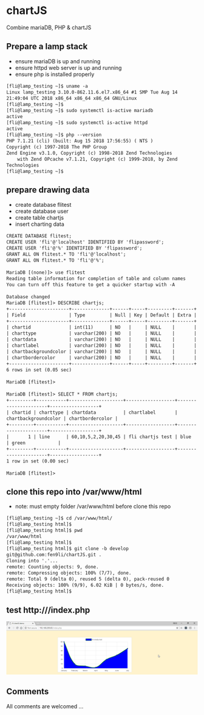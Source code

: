 # chartJS
Combine mariaDB, PHP &amp; chartJS

## Prepare a lamp stack 

* ensure mariaDB is up and running
* ensure httpd web server is up and running
* ensure php is installed properly

```
[fli@lamp_testing ~]$ uname -a
Linux lamp_testing 3.10.0-862.11.6.el7.x86_64 #1 SMP Tue Aug 14 21:49:04 UTC 2018 x86_64 x86_64 x86_64 GNU/Linux
[fli@lamp_testing ~]$
[fli@lamp_testing ~]$ sudo systemctl is-active mariadb
active
[fli@lamp_testing ~]$ sudo systemctl is-active httpd
active
[fli@lamp_testing ~]$ php --version
PHP 7.1.21 (cli) (built: Aug 15 2018 17:56:55) ( NTS )
Copyright (c) 1997-2018 The PHP Group
Zend Engine v3.1.0, Copyright (c) 1998-2018 Zend Technologies
    with Zend OPcache v7.1.21, Copyright (c) 1999-2018, by Zend Technologies
[fli@lamp_testing ~]$
```

## prepare drawing data

* create database flitest
* create database user
* create table chartjs
* insert charting data

```
CREATE DATABASE flitest;
CREATE USER 'fli'@'localhost' IDENTIFIED BY 'flipassword';
CREATE USER 'fli'@'%' IDENTIFIED BY 'flipassword';
GRANT ALL ON flitest.* TO 'fli'@'localhost';
GRANT ALL ON flitest.* TO 'fli'@'%';

MariaDB [(none)]> use flitest
Reading table information for completion of table and column names
You can turn off this feature to get a quicker startup with -A

Database changed
MariaDB [flitest]> DESCRIBE chartjs;
+----------------------+--------------+------+-----+---------+-------+
| Field                | Type         | Null | Key | Default | Extra |
+----------------------+--------------+------+-----+---------+-------+
| chartid              | int(11)      | NO   |     | NULL    |       |
| charttype            | varchar(200) | NO   |     | NULL    |       |
| chartdata            | varchar(200) | NO   |     | NULL    |       |
| chartlabel           | varchar(200) | NO   |     | NULL    |       |
| chartbackgroundcolor | varchar(200) | NO   |     | NULL    |       |
| chartbordercolor     | varchar(200) | NO   |     | NULL    |       |
+----------------------+--------------+------+-----+---------+-------+
6 rows in set (0.05 sec)

MariaDB [flitest]>

MariaDB [flitest]> SELECT * FROM chartjs;
+---------+-----------+--------------------+------------------+----------------------+------------------+
| chartid | charttype | chartdata          | chartlabel       | chartbackgroundcolor | chartbordercolor |
+---------+-----------+--------------------+------------------+----------------------+------------------+
|       1 | line      | 60,10,5,2,20,30,45 | fli chartjs test | blue                 | green            |
+---------+-----------+--------------------+------------------+----------------------+------------------+
1 row in set (0.00 sec)

MariaDB [flitest]>
```

## clone this repo into /var/www/html

* note: must empty folder /var/www/html before clone this repo

```
[fli@lamp_testing ~]$ cd /var/www/html/
[fli@lamp_testing html]$
[fli@lamp_testing html]$ pwd
/var/www/html
[fli@lamp_testing html]$
[fli@lamp_testing html]$ git clone -b develop git@github.com:fen9li/chartJS.git .
Cloning into '.'...
remote: Counting objects: 9, done.
remote: Compressing objects: 100% (7/7), done.
remote: Total 9 (delta 0), reused 5 (delta 0), pack-reused 0
Receiving objects: 100% (9/9), 6.02 KiB | 0 bytes/s, done.
[fli@lamp_testing html]$
```

## test http://<hostname or host ip address>/index.php

![Alt 'Screenshot of testing chart'](chartjs.png?raw=true "The testing chart")

## Comments

All comments are welcomed ...
